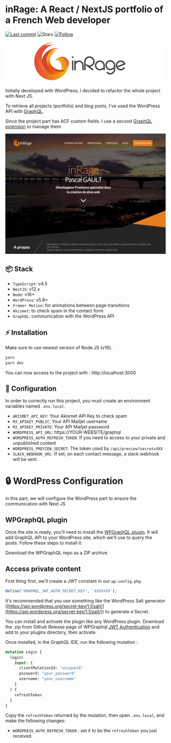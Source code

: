 # inRage: A React / NextJS portfolio of a French Web developer

[![Last commit](https://img.shields.io/github/last-commit/akiletour/inrage)](https://github.com/akiletour/inrage/commits/main)
![Stars](https://img.shields.io/github/stars/akiletour/inrage?label=%E2%AD%90%20Stars)
[![Follow](https://img.shields.io/github/followers/akiletour?label=Please%20follow%20%20to%20support%20my%20work&style=social)](https://github.com/Akiletour)

<p align="center">
<img alt="Portfolio inRage - Pascal GAULT" src="./public/images/inline-logo.png" />
</p>


Initially developed with WordPress, I decided to refactor the whole project with Next JS.

To retrieve all projects (portfolio) and blog posts, I've used the WordPress API with [GraphQL](https://fr.wordpress.org/plugins/wp-graphql/).

Since the project part has ACF custom fields. I use a second [GraphQL extension](https://www.wpgraphql.com/acf/) to manage them

![inRage](./public/images/screenshot.png)

## 📦 Stack
- `TypeScript`: v4.5
- `NextJS`: v12.x
- `Node`: v16+
- `WordPress`: v5.8+
- `Framer Motion`: for animations between page transitions
- `Akismet`: to check spam in the contact form
- `GraphQL`: communication with the WordPress API

## ⚡️ Installation

Make sure to use newest version of Node JS (v16).

```bash
yarn
yarn dev
```

You can now access to the project with : http://localhost:3000

## 🔧 Configuration 

In order to correctly run this project, you must create an environment variables named `.env.local`.

- `AKISMET_API_KEY`: Your Akismet API Key to check spam
- `MJ_APIKEY_PUBLIC`: Your API Mailjet username 
- `MJ_APIKEY_PRIVATE`: Your API Mailjet password
- `WORDPRESS_API_URL`: https://YOUR-WEBSITE/graphql 
- `WORDPRESS_AUTH_REFRESH_TOKEN`: If you need to access to your private and unpublished content
- `WORDPRESS_PREVIEW_SECRET`: The token used by `/api/preview?secret=XXX`
- `SLACK_WEBHOOK_URL`: If set, on each contact message, a slack webhook will be sent.

# 🔒️ WordPress Configuration

in this part, we will configure the WordPress part to ensure the communication with Next JS

## WPGraphQL plugin

Once the site is ready, you'll need to install the [WPGraphQL plugin](https://github.com/wp-graphql/wp-graphql). It will add GraphQL API to your WordPress site, which we'll use to query the posts. Follow these steps to install it:

Download the WPGraphQL repo as a ZIP archive.

## Access private content

First thing first, we'll create a JWT constant in our `wp-config.php`.

```php
define('GRAPHQL_JWT_AUTH_SECRET_KEY', 'XXXXXXX');
```

It's recommended that you use something like the WordPress Salt generator ([https://api.wordpress.org/secret-key/1.1/salt/](https://api.wordpress.org/secret-key/1.1/salt/)) to generate a Secret.

You can install and activate the plugin like any WordPress plugin. Download the .zip from Github Release page of WPGraphql [JWT Authentication](https://github.com/wp-graphql/wp-graphql-jwt-authentication/releases) and add to your plugins directory, then activate.

Once installed, in the GraphQL IDE, run the following mutation : 

```graphql
mutation Login {
  login(
    input: {
      clientMutationId: "uniqueId"
      password: "your_password"
      username: "your_username"
    }
  ) {
    refreshToken
  }
}
```


Copy the `refreshToken` returned by the mutation, then open `.env.local`, and make the following changes:

- `WORDPRESS_AUTH_REFRESH_TOKEN` : set it to be the `refreshToken` you just received.
